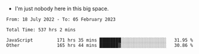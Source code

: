 - I'm just nobody here in this big space.


<!--START_SECTION:waka-->

```text
From: 18 July 2022 - To: 05 February 2023

Total Time: 537 hrs 2 mins

JavaScript         171 hrs 35 mins ████████░░░░░░░░░░░░░░░░░   31.95 %
Other              165 hrs 44 mins ███████▓░░░░░░░░░░░░░░░░░   30.86 %
```

<!--END_SECTION:waka-->
